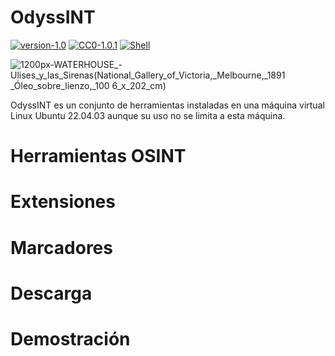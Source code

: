 # OdyssINT

[![version-1.0](https://img.shields.io/badge/version-1.0-green)](https://github.com/javi-ag/OdyssINT/releases/tag/pre-release)
[![CC0-1.0.1](https://img.shields.io/badge/license-cc0-blue)](https://github.com/javi-ag/OdyssINT/tree/main?tab=CC0-1.0-1-ov-file#)
[![Shell](https://img.shields.io/badge/language-shell-red)](https://img.shields.io/badge/language-shell-red)

![1200px-WATERHOUSE_-_Ulises_y_las_Sirenas_(National_Gallery_of_Victoria,_Melbourne,_1891 _Óleo_sobre_lienzo,_100 6_x_202_cm)](https://github.com/javi-ag/OdyssINT/assets/153739397/b28f54ea-95cf-4b0f-a452-8afa41628b55)


OdyssINT es un conjunto de herramientas instaladas en una máquina virtual Linux Ubuntu 22.04.03 aunque su uso no se limita a esta máquina.

# Herramientas OSINT

# Extensiones

# Marcadores

# Descarga
  
# Demostración


